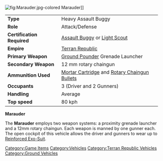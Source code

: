 ![](Marauder.jpg "fig:Marauder.jpg")-colored Marauder\]\]

|                            |                                                                                                                   |
|----------------------------|-------------------------------------------------------------------------------------------------------------------|
| **Type**                   | Heavy Assault Buggy                                                                                               |
| **Role**                   | Attack/Defense                                                                                                    |
| **Certification Required** | [Assault Buggy](Assault_Buggy_(Certification) "wikilink") or [Light Scout](Light_Scout "wikilink")                |
| **Empire**                 | [Terran Republic](Terran_Republic "wikilink")                                                                     |
| **Primary Weapon**         | [Ground Pounder](Ground_Pounder "wikilink") Grenade Launcher                                                      |
| **Secondary Weapon**       | 12 mm rotary chaingun                                                                                             |
| **Ammunition Used**        | [Mortar Cartridge](Mortar_Cartridge "wikilink") and [Rotary Chaingun Bullets](Rotary_Chaingun_Bullets "wikilink") |
| **Occupants**              | 3 (Driver and 2 Gunners)                                                                                          |
| **Handling**               | Average                                                                                                           |
| **Top speed**              | 80 kph                                                                                                            |

**Marauder**

The **Marauder** employs two weapon systems: a proximity grenade
launcher and a 12mm rotary chaingun. Each weapon is manned by one gunner
each. The open cockpit of this vehicle allows the driver and gunners to
wear up to [Reinforced Exo-Suit](Reinforced_Exo-Suit "wikilink").

[Category:Game Items](Category:Game_Items "wikilink")
[Category:Vehicles](Category:Vehicles "wikilink") [Category:Terran
Republic Vehicles](Category:Terran_Republic_Vehicles "wikilink")
[Category:Ground Vehicles](Category:Ground_Vehicles "wikilink")